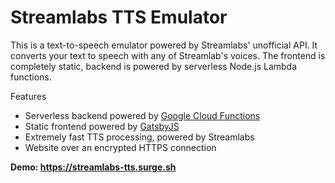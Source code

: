 # Streamlabs TTS Emulator

This is a text-to-speech emulator powered by Streamlabs' unofficial API. It converts your text to speech with any of Streamlab's voices. The frontend is completely static, backend is powered by serverless Node.js Lambda functions.

Features
- Serverless backend powered by [Google Cloud Functions](https://cloud.google.com/functions)
- Static frontend powered by [GatsbyJS](https://www.gatsbyjs.org)
- Extremely fast TTS processing, powered by Streamlabs
- Website over an encrypted HTTPS connection

**Demo: https://streamlabs-tts.surge.sh**
